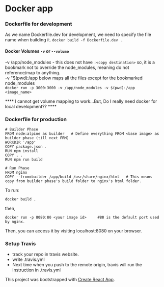 # Docker app

### Dockerfile for development
As we name Dockerfile.dev for development, we need to specify the file name when building it.
```docker build -f Dockerfile.dev . ```

#### Docker Volumes ```-v``` or ```--volume```
-v /app/node_modules - this does not have ```:<copy destination>``` so, it is a bookmark not to override the node_modules, meaning do not reference/map to anything.</br>
-v "$(pwd):/app below maps all the files except for the bookmarked node_modules </br>
```docker run -p 3000:3000 -v /app/node_modules -v $(pwd):/app <image_name>``` </br>

**** I cannot get volume mapping to work...But, Do I really need docker for local development?? ****

### Dockerfile for production
```
# Builder Phase
FROM node:alpine as builder   # Define everything FROM <base image> as builder phase (till next FRM)
WORKDIR '/app'
COPY package.json .
RUN npm install
COPY . .
RUN npm run build

# Run Phase
FROM nginx
COPY --from=builder /app/build /usr/share/nginx/html   # This means copy from builder phase's build folder to nginx's html folder.
```
To run:
```
docker build .
```
then,
```
docker run -p 8080:80 <your image id>     #80 is the default port used by nginx.
```
Then, you can access it by visiting localhost:8080 on your browser.

### Setup Travis
- track your repo in travis website.
- write .travis.yml
- Next time when you push to the remote origin, travis will run the instruction in .travis.yml



This project was bootstrapped with [Create React App](https://github.com/facebook/create-react-app).
